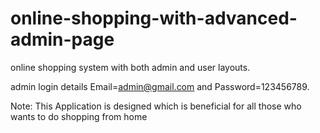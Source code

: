 # online-shopping-with-advanced-admin-page



online shopping system with both admin and user layouts.

admin login details  Email=admin@gmail.com and Password=123456789.

Note: This Application is designed which is beneficial for all those who wants to do shopping from home
